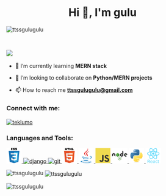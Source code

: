 <h1 align="center">Hi 👋, I'm gulu</h1>
<p align="left"> <img src="https://komarev.com/ghpvc/?username=ttssgulugulu&label=Profile%20views&color=0e75b6&style=flat" alt="ttssgulugulu" /> </p>

<p align="left"> <a href="https://twitter.com/" target="blank"><img src="https://img.shields.io/twitter/follow/?logo=twitter&style=for-the-badge" alt="" /></a> </p>
<img src="https://encrypted-tbn0.gstatic.com/images?q=tbn:ANd9GcQw5ZTd2Ke-eVop8GzrqHUv0ElX581yZmpwQPvC-1wf&s">

- 🌱 I’m currently learning **MERN stack**

- 👯 I’m looking to collaborate on **Python/MERN projects**

- 📫 How to reach me **ttssgulugulu@gmail.com**

<h3 align="left">Connect with me:</h3>
<p align="left">
<a href="https://www.leetcode.com/teklumo" target="blank"><img align="center" src="https://raw.githubusercontent.com/rahuldkjain/github-profile-readme-generator/master/src/images/icons/Social/leet-code.svg" alt="teklumo" height="30" width="40" /></a>
</p>

<h3 align="left">Languages and Tools:</h3>
<p align="left"> <a href="https://www.w3schools.com/css/" target="_blank" rel="noreferrer"> <img src="https://raw.githubusercontent.com/devicons/devicon/master/icons/css3/css3-original-wordmark.svg" alt="css3" width="40" height="40"/> </a> <a href="https://www.djangoproject.com/" target="_blank" rel="noreferrer"> <img src="https://cdn.worldvectorlogo.com/logos/django.svg" alt="django" width="40" height="40"/> </a> <a href="https://git-scm.com/" target="_blank" rel="noreferrer"> <img src="https://www.vectorlogo.zone/logos/git-scm/git-scm-icon.svg" alt="git" width="40" height="40"/> </a> <a href="https://www.w3.org/html/" target="_blank" rel="noreferrer"> <img src="https://raw.githubusercontent.com/devicons/devicon/master/icons/html5/html5-original-wordmark.svg" alt="html5" width="40" height="40"/> </a> <a href="https://www.java.com" target="_blank" rel="noreferrer"> <img src="https://raw.githubusercontent.com/devicons/devicon/master/icons/java/java-original.svg" alt="java" width="40" height="40"/> </a> <a href="https://developer.mozilla.org/en-US/docs/Web/JavaScript" target="_blank" rel="noreferrer"> <img src="https://raw.githubusercontent.com/devicons/devicon/master/icons/javascript/javascript-original.svg" alt="javascript" width="40" height="40"/> </a> <a href="https://nodejs.org" target="_blank" rel="noreferrer"> <img src="https://raw.githubusercontent.com/devicons/devicon/master/icons/nodejs/nodejs-original-wordmark.svg" alt="nodejs" width="40" height="40"/> </a> <a href="https://www.python.org" target="_blank" rel="noreferrer"> <img src="https://raw.githubusercontent.com/devicons/devicon/master/icons/python/python-original.svg" alt="python" width="40" height="40"/> </a> <a href="https://reactjs.org/" target="_blank" rel="noreferrer"> <img src="https://raw.githubusercontent.com/devicons/devicon/master/icons/react/react-original-wordmark.svg" alt="react" width="40" height="40"/> </a> </p>

<p><img align="left" src="https://github-readme-stats.vercel.app/api/top-langs?username=ttssgulugulu&show_icons=true&locale=en&layout=compact" alt="ttssgulugulu" /></p>

<p>&nbsp;<img align="center" src="https://github-readme-stats.vercel.app/api?username=ttssgulugulu&show_icons=true&locale=en" alt="ttssgulugulu" /></p>

<p><img align="center" src="https://github-readme-streak-stats.herokuapp.com/?user=ttssgulugulu&" alt="ttssgulugulu" /></p>
